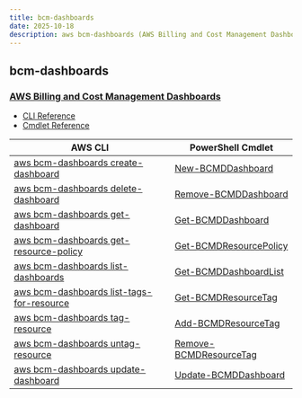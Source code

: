 ```yaml
---
title: bcm-dashboards
date: 2025-10-18
description: aws bcm-dashboards (AWS Billing and Cost Management Dashboards) command/cmdlet list.
---
```


## bcm-dashboards

### [AWS Billing and Cost Management Dashboards](https://aws.amazon.com/aws-cost-management/)

* [CLI Reference](https://awscli.amazonaws.com/v2/documentation/api/latest/reference/bcm-dashboards/index.html)
* [Cmdlet Reference](https://docs.aws.amazon.com/powershell/latest/reference/items/BCMDashboards_cmdlets.html)

|AWS CLI|PowerShell Cmdlet|
|----|----|
|[aws bcm-dashboards create-dashboard](https://awscli.amazonaws.com/v2/documentation/api/latest/reference/bcm-dashboards/create-dashboard.html)|[New-BCMDDashboard](https://docs.aws.amazon.com/powershell/latest/reference/items/New-BCMDDashboard.html)|
|[aws bcm-dashboards delete-dashboard](https://awscli.amazonaws.com/v2/documentation/api/latest/reference/bcm-dashboards/delete-dashboard.html)|[Remove-BCMDDashboard](https://docs.aws.amazon.com/powershell/latest/reference/items/Remove-BCMDDashboard.html)|
|[aws bcm-dashboards get-dashboard](https://awscli.amazonaws.com/v2/documentation/api/latest/reference/bcm-dashboards/get-dashboard.html)|[Get-BCMDDashboard](https://docs.aws.amazon.com/powershell/latest/reference/items/Get-BCMDDashboard.html)|
|[aws bcm-dashboards get-resource-policy](https://awscli.amazonaws.com/v2/documentation/api/latest/reference/bcm-dashboards/get-resource-policy.html)|[Get-BCMDResourcePolicy](https://docs.aws.amazon.com/powershell/latest/reference/items/Get-BCMDResourcePolicy.html)|
|[aws bcm-dashboards list-dashboards](https://awscli.amazonaws.com/v2/documentation/api/latest/reference/bcm-dashboards/list-dashboards.html)|[Get-BCMDDashboardList](https://docs.aws.amazon.com/powershell/latest/reference/items/Get-BCMDDashboardList.html)|
|[aws bcm-dashboards list-tags-for-resource](https://awscli.amazonaws.com/v2/documentation/api/latest/reference/bcm-dashboards/list-tags-for-resource.html)|[Get-BCMDResourceTag](https://docs.aws.amazon.com/powershell/latest/reference/items/Get-BCMDResourceTag.html)|
|[aws bcm-dashboards tag-resource](https://awscli.amazonaws.com/v2/documentation/api/latest/reference/bcm-dashboards/tag-resource.html)|[Add-BCMDResourceTag](https://docs.aws.amazon.com/powershell/latest/reference/items/Add-BCMDResourceTag.html)|
|[aws bcm-dashboards untag-resource](https://awscli.amazonaws.com/v2/documentation/api/latest/reference/bcm-dashboards/untag-resource.html)|[Remove-BCMDResourceTag](https://docs.aws.amazon.com/powershell/latest/reference/items/Remove-BCMDResourceTag.html)|
|[aws bcm-dashboards update-dashboard](https://awscli.amazonaws.com/v2/documentation/api/latest/reference/bcm-dashboards/update-dashboard.html)|[Update-BCMDDashboard](https://docs.aws.amazon.com/powershell/latest/reference/items/Update-BCMDDashboard.html)|

